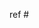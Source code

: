 <!--
Make sure you've read the [Contributors Guide](https://github.com/WallarooLabs/wallaroo/blob/master/CONTRIBUTING.md). You'll need to sign our CLA before your issue can be accepted.

Reference the issue your code change relates to if possible
-->
ref #

<!--
Include any other necessary information below. If you have any questions don't hesitate to reach out on the mailing list or on IRC.
-->
